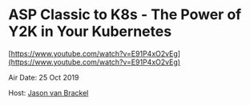 # ASP Classic to K8s - The Power of Y2K in Your Kubernetes

[https://www.youtube.com/watch?v=E91P4xO2vEg](https://www.youtube.com/watch?v=E91P4xO2vEg)

Air Date: 25 Oct 2019

Host: [Jason van Brackel](twitter.com/jasonvanbrackel)
